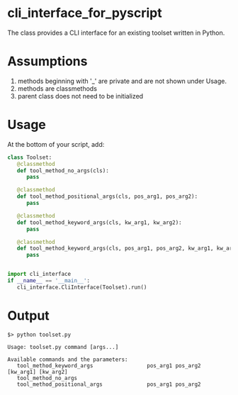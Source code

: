 # cli_interface_for_pyscript
The class provides a CLI interface for an existing toolset written in Python.

# Assumptions
1. methods beginning with '_' are private and are not shown under Usage.
2. methods are classmethods
3. parent class does not need to be initialized

# Usage
At the bottom of your script, add:
```python
class Toolset:
   @classmethod
   def tool_method_no_args(cls):
      pass

   @classmethod
   def tool_method_positional_args(cls, pos_arg1, pos_arg2):
      pass

   @classmethod
   def tool_method_keyword_args(cls, kw_arg1, kw_arg2):
      pass

   @classmethod
   def tool_method_keyword_args(cls, pos_arg1, pos_arg2, kw_arg1, kw_arg2):
      pass


import cli_interface
if __name__ == '__main__':
   cli_interface.CliInterface(Toolset).run()
```

# Output
```
$> python toolset.py

Usage: toolset.py command [args...]

Available commands and the parameters:
   tool_method_keyword_args                 pos_arg1 pos_arg2 [kw_arg1] [kw_arg2]
   tool_method_no_args
   tool_method_positional_args              pos_arg1 pos_arg2
```
